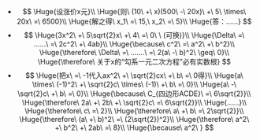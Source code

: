 -
  $$
  \Huge{设涨价x元}\\
  \Huge{则\ (10\ +\ x)(500\ -\ 20x)\ +\ 5\ \times\ 20x\ =\ 6500}\\
  \Huge{解之得\ x_1\ =\ 15,\ x_2\ =\ 5}\\
  \Huge{答：……}
  $$
-
  $$
  \Huge{3x^2\ +\ 5\sqrt{2}x\ +\ 4\ =\ 0\ \ (可换)}\\
  \Huge{\Delta\ =\ ......\ =\ 2c^2\ +\ 4ab}\\
  \Huge{\because\ c^2\ =\ a^2\ +\ b^2}\\
  \Huge{\therefore\ \Delta\ =\ .......\ =\ 2(a\ -\ b)^2\ \geq\ 0}\\
  \Huge{\therefore\ 关于x的“勾系一元二次方程”必有实数根}
  $$
-
  $$
  \Huge{把x\ =\ -1代入ax^2\ +\ \sqrt{2}cx\ +\ b\ =\ 0得}\\
  \Huge{a\ \times\ (-1)^2\ +\ \sqrt{2}c\ \times\ (-1)\ +\ b\ =\ 0}\\
  \Huge{a\ -\ \sqrt{2}c\ +\ b\ =\ 0}\\
  \Huge{\because\ C_{四边形ACDE}\ =\ 6\sqrt{2}}\\
  \Huge{\therefore\ 2a\ +\ 2b\ +\ \sqrt{2}c\ =\ 6\sqrt{2}}\\
  \Huge{......}\\
  \Huge{\therefore\ c\ =\ 2}\\
  \Huge{\therefore\ a\ +\ b\ =\ 2\sqrt{2}}\\
  \Huge{\therefore\ (a\ +\ b)^2\ =\ (2\sqrt{2})^2}\\
  \Huge{\therefore\ a^2\ +\ b^2\ +\ 2ab\ =\ 8}\\
  \Huge{\because\ a^2\ }
  $$
